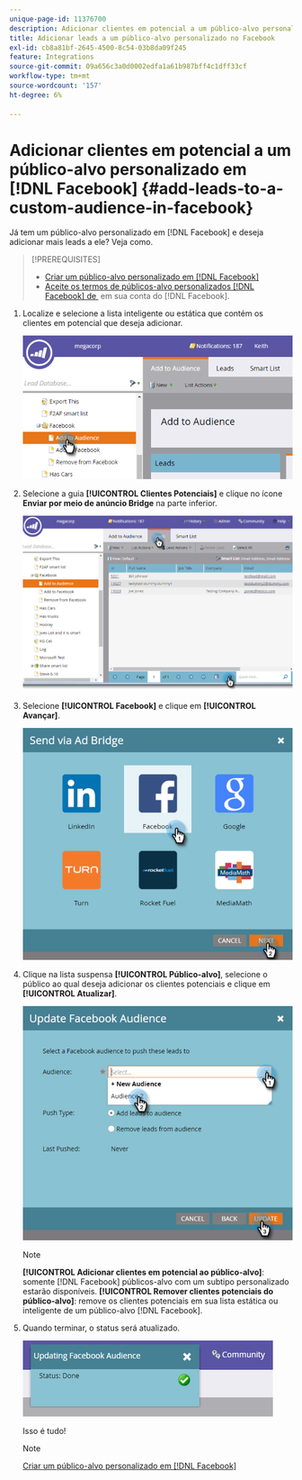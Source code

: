 ```yaml
---
unique-page-id: 11376700
description: Adicionar clientes em potencial a um público-alvo personalizado no Facebook - Documentação do Marketo - Documentação do produto
title: Adicionar leads a um público-alvo personalizado no Facebook
exl-id: cb8a81bf-2645-4500-8c54-03b8da09f245
feature: Integrations
source-git-commit: 09a656c3a0d0002edfa1a61b987bff4c1dff33cf
workflow-type: tm+mt
source-wordcount: '157'
ht-degree: 6%

---
```


# Adicionar clientes em potencial a um público-alvo personalizado em [!DNL Facebook] {#add-leads-to-a-custom-audience-in-facebook}

Já tem um público-alvo personalizado em [!DNL Facebook] e deseja adicionar mais leads a ele? Veja como.

>[!PREREQUISITES]
>
>* [Criar um público-alvo personalizado em [!DNL Facebook]](/help/marketo/product-docs/demand-generation/facebook/create-a-custom-audience-in-facebook.md)
>* [Aceite os termos de públicos-alvo personalizados [!DNL Facebook] de &#x200B;](https://www.facebook.com/ads/manage/customaudiences/tos.php) em sua conta do [!DNL Facebook].
>

1. Localize e selecione a lista inteligente ou estática que contém os clientes em potencial que deseja adicionar.

   ![](assets/one.png)

1. Selecione a guia **[!UICONTROL Clientes Potenciais]** e clique no ícone **Enviar por meio de anúncio Bridge** na parte inferior.

   ![](assets/two-1.png)

1. Selecione **[!UICONTROL Facebook]** e clique em **[!UICONTROL Avançar]**.

   ![](assets/three.png)

1. Clique na lista suspensa **[!UICONTROL Público-alvo]**, selecione o público ao qual deseja adicionar os clientes potenciais e clique em **[!UICONTROL Atualizar]**.

   ![](assets/4.png)

   >[!NOTE]
   >
   >**[!UICONTROL Adicionar clientes em potencial ao público-alvo]**: somente [!DNL Facebook] públicos-alvo com um subtipo personalizado estarão disponíveis.
   >**[!UICONTROL Remover clientes potenciais do público-alvo]**: remove os clientes potenciais em sua lista estática ou inteligente de um público-alvo [!DNL Facebook].

1. Quando terminar, o status será atualizado.

   ![](assets/five-1.png)

   Isso é tudo!

   >[!NOTE]
   >
   >[Criar um público-alvo personalizado em [!DNL Facebook]](/help/marketo/product-docs/demand-generation/facebook/create-a-custom-audience-in-facebook.md)
